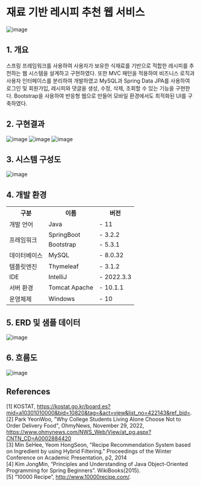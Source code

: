 # 재료 기반 레시피 추천 웹 서비스
![image](https://github.com/acttcha/RecipeWeb/assets/128893836/78b9bdcd-ba13-40c1-b1e1-7b0dc19955d8)

## 1. 개요
스프링 프레임워크를 사용하여 사용자가 보유한 식재료를 기반으로 적합한 레시피를 추천하는 웹 시스템을 설계하고 구현하였다. 또한 MVC 패턴을 적용하여 비즈니스 로직과 사용자 인터페이스를 분리하여 개발하였고 MySQL과 Spring Data JPA를 사용하여 로그인 및 회원가입, 레시피와 댓글을 생성, 수정, 삭제, 조회할 수 있는 기능을 구현한다. Bootstrap을 사용하여 반응형 웹으로 만들어 모바일 환경에서도 최적화된 UI를 구축하였다.

## 2. 구현결과
![image](https://github.com/acttcha/RecipeWeb/assets/128893836/7f0f7819-4acd-4eb8-874a-e3cd3b50df08)
![image](https://github.com/acttcha/RecipeWeb/assets/128893836/a78edf5a-ca45-4427-ae69-57ff393cac44)
![image](https://github.com/acttcha/RecipeWeb/assets/128893836/2bf780e0-bd6a-46ea-893e-f22d5e679653)

## 3. 시스템 구성도
![image](https://github.com/acttcha/RecipeWeb/assets/128893836/5551a155-6aff-4fa0-a4c9-2a554c6ef473)

## 4. 개발 환경

<table><tr><th><b>구분</b></th><th><b>이름</b></th><th><b>버전</b></th></tr>
<tr><td>개발 언어</td><td>Java</td><td>- 11</td></tr>
<tr><td rowspan="2">프레임워크</td><td>SpringBoot</td><td>- 3.2.2</td></tr>
<tr><td>Bootstrap</td><td>- 5.3.1</td></tr>
<tr><td>데이터베이스</td><td>MySQL</td><td>- 8.0.32</td></tr>
<tr><td>템플릿엔진</td><td>Thymeleaf</td><td>- 3.1.2</td></tr>
<tr><td>IDE</td><td>IntelliJ</td><td>- 2022.3.3</td></tr>
<tr><td>서버 환경</td><td>Tomcat Apache</td><td>- 10.1.1</td></tr>
<tr><td>운영체제</td><td>Windows</td><td>- 10</td></tr>
</table>

## 5. ERD 및 샘플 데이터
![image](https://github.com/acttcha/RecipeWeb/assets/128893836/aa48c6f1-7279-4309-a164-144ec89c4e0d)

## 6. 흐름도
![image](https://github.com/acttcha/RecipeWeb/assets/128893836/2e2d170d-745d-4abd-99ef-c414ffacec25)


## References
[1] KOSTAT, https://kostat.go.kr/board.es?mid=a10301010000&bid=10820&tag=&act=view&list_no=422143&ref_bid=.
<br>
[2] Park YeonWoo, "Why College Students Living Alone Choose Not to Order Delivery Food", OhmyNews, November 29, 2022, https://www.ohmynews.com/NWS_Web/View/at_pg.aspx?CNTN_CD=A0002884420
<br>
[3] Min SeHee, Yeom HongSeon, "Recipe Recommendation System based on Ingredient by using Hybrid Filtering." Proceedings of the Winter Conference on Academic Presentation, p2, 2014
<br>
[4] Kim JongMin, “Principles and Understanding of Java Object-Oriented Programming for Spring Beginners”. WikiBooks(2015).
<br>
[5] “10000 Recipe”, http://www.10000recipe.com/.
<br>
